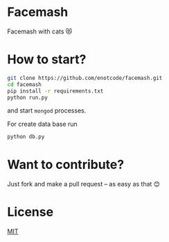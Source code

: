# Facemash

Facemash with cats 😻

# How to start?

```sh
git clone https://github.com/enotcode/facemash.git
cd facemash
pip install -r requirements.txt
python run.py
```
and start `mongod` processes.

For create data base run

```sh
python db.py
```

# Want to contribute?

Just fork and make a pull request – as easy as that 😊

# License

[MIT](/LICENSE/)
